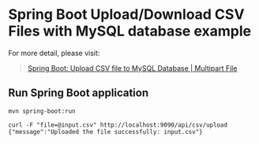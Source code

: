 # Spring Boot Upload/Download CSV Files with MySQL database example

For more detail, please visit:
> [Spring Boot: Upload CSV file to MySQL Database | Multipart File](https://bezkoder.com/spring-boot-upload-csv-file/)

## Run Spring Boot application
```
mvn spring-boot:run

curl -F "file=@input.csv" http://localhost:9090/api/csv/upload
{"message":"Uploaded the file successfully: input.csv"}
```
